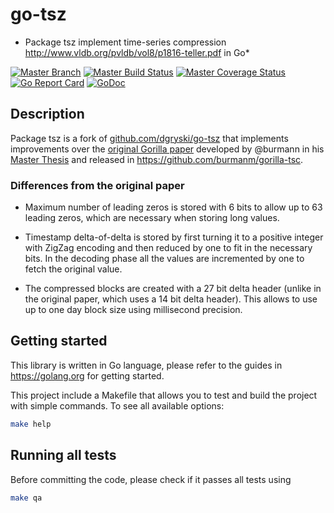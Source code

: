 # go-tsz

* Package tsz implement time-series compression http://www.vldb.org/pvldb/vol8/p1816-teller.pdf in Go*

[![Master Branch](https://img.shields.io/badge/branch-master-lightgray.svg)](https://github.com/tsenart/go-tsz/tree/master)
[![Master Build Status](https://secure.travis-ci.org/tsenart/go-tsz.svg?branch=master)](https://travis-ci.org/tsenart/go-tsz?branch=master)
[![Master Coverage Status](https://coveralls.io/repos/tsenart/go-tsz/badge.svg?branch=master&service=github)](https://coveralls.io/github/tsenart/go-tsz?branch=master)
[![Go Report Card](https://goreportcard.com/badge/github.com/tsenart/go-tsz)](https://goreportcard.com/report/github.com/tsenart/go-tsz)
[![GoDoc](https://godoc.org/github.com/tsenart/go-tsz?status.svg)](http://godoc.org/github.com/tsenart/go-tsz)

## Description

Package tsz is a fork of [github.com/dgryski/go-tsz](https://github.com/dgryski/go-tsz) that implements
improvements over the [original Gorilla paper](http://www.vldb.org/pvldb/vol8/p1816-teller.pdf) developed by @burmann
in his [Master Thesis](https://aaltodoc.aalto.fi/bitstream/handle/123456789/29099/master_Burman_Michael_2017.pdf?sequence=1)
and released in https://github.com/burmanm/gorilla-tsc.


### Differences from the original paper
- Maximum number of leading zeros is stored with 6 bits to allow up to 63 leading zeros, which are necessary when storing long values.

- Timestamp delta-of-delta is stored by first turning it to a positive integer with ZigZag encoding and then reduced by one to fit in the necessary bits. In the decoding phase all the values are incremented by one to fetch the original value.

- The compressed blocks are created with a 27 bit delta header (unlike in the original paper, which uses a 14 bit delta header). This allows to use up to one day block size using millisecond precision.

## Getting started

This library is written in Go language, please refer to the guides in https://golang.org for getting started.

This project include a Makefile that allows you to test and build the project with simple commands.
To see all available options:
```bash
make help
```

## Running all tests

Before committing the code, please check if it passes all tests using
```bash
make qa
```
